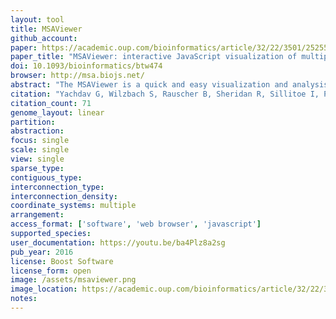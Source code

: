 ```yaml
---
layout: tool 
title: MSAViewer
github_account: 
paper: https://academic.oup.com/bioinformatics/article/32/22/3501/2525598
paper_title: "MSAViewer: interactive JavaScript visualization of multiple sequence alignments"
doi: 10.1093/bioinformatics/btw474
browser: http://msa.biojs.net/
abstract: "The MSAViewer is a quick and easy visualization and analysis JavaScript component for Multiple Sequence Alignment data of any size. Core features include interactive navigation through the alignment, application of popular color schemes, sorting, selecting and filtering. The MSAViewer is ‘web ready’: written entirely in JavaScript, compatible with modern web browsers and does not require any specialized software. The MSAViewer is part of the BioJS collection of components."
citation: "Yachdav G, Wilzbach S, Rauscher B, Sheridan R, Sillitoe I, Procter J, et al. MSAViewer: interactive JavaScript visualization of multiple sequence alignments. Bioinformatics. academic.oup.com; 2016;32: 3501–3503."
citation_count: 71
genome_layout: linear
partition: 
abstraction: 
focus: single
scale: single
view: single
sparse_type: 
contiguous_type: 
interconnection_type: 
interconnection_density: 
coordinate_systems: multiple
arrangement: 
access_format: ['software', 'web browser', 'javascript']
supported_species: 
user_documentation: https://youtu.be/ba4Plz8a2sg
pub_year: 2016
license: Boost Software
license_form: open
image: /assets/msaviewer.png
image_location: https://academic.oup.com/bioinformatics/article/32/22/3501/2525598
notes: 
---
```

